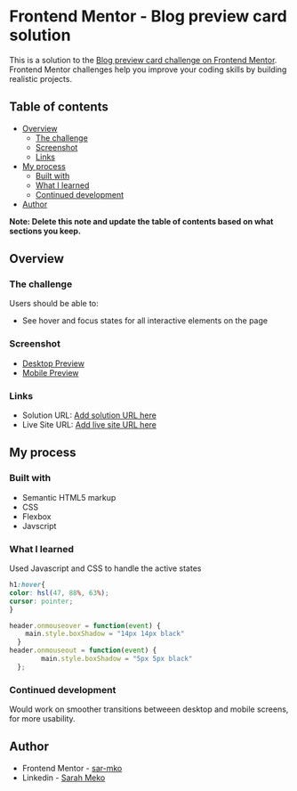 # Frontend Mentor - Blog preview card solution

This is a solution to the [Blog preview card challenge on Frontend Mentor](https://www.frontendmentor.io/challenges/blog-preview-card-ckPaj01IcS). Frontend Mentor challenges help you improve your coding skills by building realistic projects. 

## Table of contents

- [Overview](#overview)
  - [The challenge](#the-challenge)
  - [Screenshot](#screenshot)
  - [Links](#links)
- [My process](#my-process)
  - [Built with](#built-with)
  - [What I learned](#what-i-learned)
  - [Continued development](#continued-development)
- [Author](#author)

**Note: Delete this note and update the table of contents based on what sections you keep.**

## Overview

### The challenge

Users should be able to:

- See hover and focus states for all interactive elements on the page

### Screenshot

- [Desktop Preview](assets/images/desktop-screenshot.png)
- [Mobile Preview](assets/images/mobile-screenshot.png)

### Links

- Solution URL: [Add solution URL here](https://your-solution-url.com)
- Live Site URL: [Add live site URL here](https://your-live-site-url.com)

## My process

### Built with

- Semantic HTML5 markup
- CSS
- Flexbox
- Javscript

### What I learned

Used Javascript and CSS to handle the active states

```css
h1:hover{
color: hsl(47, 88%, 63%);
cursor: pointer;
}
```
```js
header.onmouseover = function(event) {
    main.style.boxShadow = "14px 14px black"
  }
header.onmouseout = function(event) {
        main.style.boxShadow = "5px 5px black"
  };
```

### Continued development

Would work on smoother transitions betweeen desktop and mobile screens, for more usability.

## Author

<!-- - Website - [Add your name here](https://www.your-site.com) -->
- Frontend Mentor - [sar-mko](https://www.frontendmentor.io/profile/sar-mko)
- Linkedin - [Sarah Meko](https://www.linkedin.com/in/sarah-mko/)



